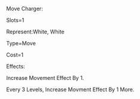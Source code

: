 Move Charger:

Slots=1

Represent:White, White

Type=Move

Cost=1

Effects:

Increase Movement Effect By 1.


Every 3 Levels, Increase Movment Effect By 1 More.
